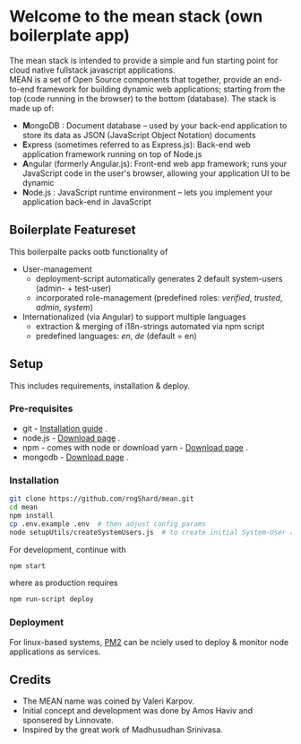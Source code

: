 # Welcome to the mean stack (own boilerplate app)

The mean stack is intended to provide a simple and fun starting point for cloud native fullstack javascript applications.   
MEAN is a set of Open Source components that together, provide an end-to-end framework for building dynamic web applications; starting from the top (code running in the browser) to the bottom (database). The stack is made up of:

- **M**ongoDB : Document database – used by your back-end application to store its data as JSON (JavaScript Object Notation) documents
- **E**xpress (sometimes referred to as Express.js): Back-end web application framework running on top of Node.js
- **A**ngular (formerly Angular.js): Front-end web app framework; runs your JavaScript code in the user's browser, allowing your application UI to be dynamic
- **N**ode.js : JavaScript runtime environment – lets you implement your application back-end in JavaScript


## Boilerplate Featureset

This boilerpalte packs ootb functionality of

- User-management
  - deployment-script automatically generates 2 default system-users (admin- + test-user)
  - incorporated role-management (predefined roles: _verified_, _trusted_, _admin_, _system_)
- Internationalized (via Angular) to support multiple languages
  - extraction & merging of i18n-strings automated via npm script
  - predefined languages: _en_, _de_ (default = en)


## Setup

This includes requirements, installation & deploy.

### Pre-requisites
* git - [Installation guide](https://www.linode.com/docs/development/version-control/how-to-install-git-on-linux-mac-and-windows/) .  
* node.js - [Download page](https://nodejs.org/en/download/) .  
* npm - comes with node or download yarn - [Download page](https://yarnpkg.com/lang/en/docs/install) .  
* mongodb - [Download page](https://www.mongodb.com/download-center/community) .  

### Installation 
``` bash
git clone https://github.com/rngShard/mean.git
cd mean
npm install
cp .env.example .env  # then adjust config params
node setupUtils/createSystemUsers.js  # to create initial System-User accounts (admin & test)
```
For development, continue with
```bash
npm start
```
where as production requires
```bash
npm run-script deploy
``` 

### Deployment
For linux-based systems, [PM2](http://pm2.keymetrics.io/) can be nciely used to deploy & monitor node applications as services.


## Credits 

- The MEAN name was coined by Valeri Karpov.
- Initial concept and development was done by Amos Haviv and sponsered by Linnovate.
- Inspired by the great work of Madhusudhan Srinivasa.
